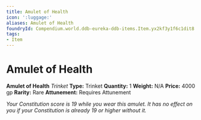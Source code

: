 ```yaml
---
title: Amulet of Health
icon: ':luggage:'
aliases: Amulet of Health
foundryId: Compendium.world.ddb-eureka-ddb-items.Item.yx2kf3y1f6c1dit8
tags:
- Item
---
```


# Amulet of Health

**Amulet of Health**
_Trinket_
**Type:** Trinket
**Quantity:** 1
**Weight:** N/A
**Price:** 4000 gp
**Rarity:** Rare
**Attunement:** Requires Attunement

*Your Constitution score is 19 while you wear this amulet. It has no effect on you if your Constitution is already 19 or higher without it.*